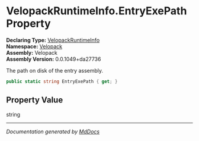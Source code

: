 ﻿<!--  
  <auto-generated>   
    The contents of this file were generated by a tool.  
    Changes to this file may be list if the file is regenerated  
  </auto-generated>   
-->

# VelopackRuntimeInfo.EntryExePath Property

**Declaring Type:** [VelopackRuntimeInfo](../index.md)  
**Namespace:** [Velopack](../../index.md)  
**Assembly:** Velopack  
**Assembly Version:** 0.0.1049+da27736

 The path on disk of the entry assembly. 

```csharp
public static string EntryExePath { get; }
```

## Property Value

string

___

*Documentation generated by [MdDocs](https://github.com/ap0llo/mddocs)*
